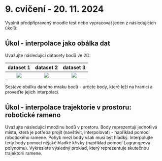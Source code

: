 # 9. cvičení - 20. 11. 2024

Vyplnit předpřipravený moodle test nebo vypracovat jeden z následujících úkolů:

## Úkol - interpolace jako obálka dat

Uvažujte následující datasety bodů ve 2D:

dataset 1             |  dataset 2           |  dataset 3
:-------------------------:|:-------------------------:|:-------------------------:
![](./ukol_dataset/sample_1.png)  |  ![](./ukol_dataset/sample_2.png) |  ![](./ukol_dataset/sample_3.png)

Sestave obálku daného mraku bodů - určete body, které leží na hranici a proveďte jejich interpolaci.

## Úkol - interpolace trajektorie v prostoru: robotické rameno

Uvažujte následující množinu bodů v prostoru.
Body reprezentují jednotlivá místa, která je potřeba projít (navštívit, interpolovat) - například pomocí robotického ramene.
Pohyb mezi body však musí být hladký. Interpolujte tedy body pomocí nějaké hladké křivky (například pomocí Lagrangeova polynomu).
Vykreslete výsledný proklad, který reprezentuje skutečnou trajektorii ramene.
